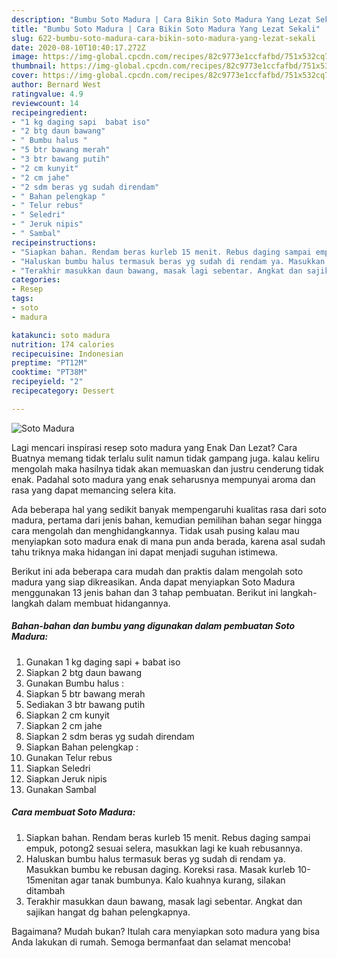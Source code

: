 ```yaml
---
description: "Bumbu Soto Madura | Cara Bikin Soto Madura Yang Lezat Sekali"
title: "Bumbu Soto Madura | Cara Bikin Soto Madura Yang Lezat Sekali"
slug: 622-bumbu-soto-madura-cara-bikin-soto-madura-yang-lezat-sekali
date: 2020-08-10T10:40:17.272Z
image: https://img-global.cpcdn.com/recipes/82c9773e1ccfafbd/751x532cq70/soto-madura-foto-resep-utama.jpg
thumbnail: https://img-global.cpcdn.com/recipes/82c9773e1ccfafbd/751x532cq70/soto-madura-foto-resep-utama.jpg
cover: https://img-global.cpcdn.com/recipes/82c9773e1ccfafbd/751x532cq70/soto-madura-foto-resep-utama.jpg
author: Bernard West
ratingvalue: 4.9
reviewcount: 14
recipeingredient:
- "1 kg daging sapi  babat iso"
- "2 btg daun bawang"
- " Bumbu halus "
- "5 btr bawang merah"
- "3 btr bawang putih"
- "2 cm kunyit"
- "2 cm jahe"
- "2 sdm beras yg sudah direndam"
- " Bahan pelengkap "
- " Telur rebus"
- " Seledri"
- " Jeruk nipis"
- " Sambal"
recipeinstructions:
- "Siapkan bahan. Rendam beras kurleb 15 menit. Rebus daging sampai empuk, potong2 sesuai selera, masukkan lagi ke kuah rebusannya."
- "Haluskan bumbu halus termasuk beras yg sudah di rendam ya. Masukkan bumbu ke rebusan daging. Koreksi rasa. Masak kurleb 10-15menitan agar tanak bumbunya. Kalo kuahnya kurang, silakan ditambah"
- "Terakhir masukkan daun bawang, masak lagi sebentar. Angkat dan sajikan hangat dg bahan pelengkapnya."
categories:
- Resep
tags:
- soto
- madura

katakunci: soto madura 
nutrition: 174 calories
recipecuisine: Indonesian
preptime: "PT12M"
cooktime: "PT38M"
recipeyield: "2"
recipecategory: Dessert

---
```



![Soto Madura](https://img-global.cpcdn.com/recipes/82c9773e1ccfafbd/751x532cq70/soto-madura-foto-resep-utama.jpg)

Lagi mencari inspirasi resep soto madura yang Enak Dan Lezat? Cara Buatnya memang tidak terlalu sulit namun tidak gampang juga. kalau keliru mengolah maka hasilnya tidak akan memuaskan dan justru cenderung tidak enak. Padahal soto madura yang enak seharusnya mempunyai aroma dan rasa yang dapat memancing selera kita.



Ada beberapa hal yang sedikit banyak mempengaruhi kualitas rasa dari soto madura, pertama dari jenis bahan, kemudian pemilihan bahan segar hingga cara mengolah dan menghidangkannya. Tidak usah pusing kalau mau menyiapkan soto madura enak di mana pun anda berada, karena asal sudah tahu triknya maka hidangan ini dapat menjadi suguhan istimewa.


Berikut ini ada beberapa cara mudah dan praktis dalam mengolah soto madura yang siap dikreasikan. Anda dapat menyiapkan Soto Madura menggunakan 13 jenis bahan dan 3 tahap pembuatan. Berikut ini langkah-langkah dalam membuat hidangannya.

<!--inarticleads1-->

##### Bahan-bahan dan bumbu yang digunakan dalam pembuatan Soto Madura:

1. Gunakan 1 kg daging sapi + babat iso
1. Siapkan 2 btg daun bawang
1. Gunakan  Bumbu halus :
1. Siapkan 5 btr bawang merah
1. Sediakan 3 btr bawang putih
1. Siapkan 2 cm kunyit
1. Siapkan 2 cm jahe
1. Siapkan 2 sdm beras yg sudah direndam
1. Siapkan  Bahan pelengkap :
1. Gunakan  Telur rebus
1. Siapkan  Seledri
1. Siapkan  Jeruk nipis
1. Gunakan  Sambal




<!--inarticleads2-->

##### Cara membuat Soto Madura:

1. Siapkan bahan. Rendam beras kurleb 15 menit. Rebus daging sampai empuk, potong2 sesuai selera, masukkan lagi ke kuah rebusannya.
1. Haluskan bumbu halus termasuk beras yg sudah di rendam ya. Masukkan bumbu ke rebusan daging. Koreksi rasa. Masak kurleb 10-15menitan agar tanak bumbunya. Kalo kuahnya kurang, silakan ditambah
1. Terakhir masukkan daun bawang, masak lagi sebentar. Angkat dan sajikan hangat dg bahan pelengkapnya.




Bagaimana? Mudah bukan? Itulah cara menyiapkan soto madura yang bisa Anda lakukan di rumah. Semoga bermanfaat dan selamat mencoba!

